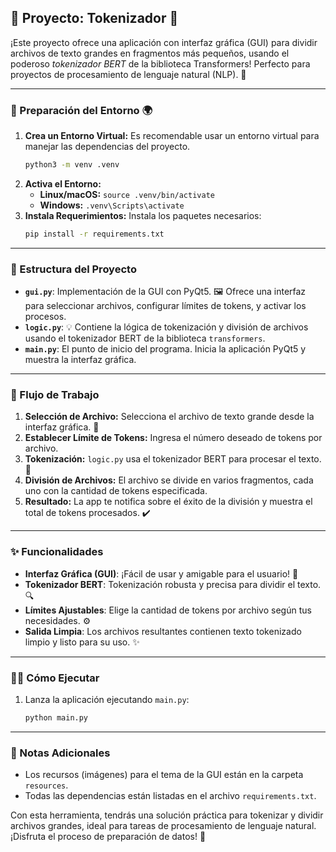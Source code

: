 ## 🌟 Proyecto: Tokenizador 📂

¡Este proyecto ofrece una aplicación con interfaz gráfica (GUI) para dividir archivos de texto grandes en fragmentos más pequeños, usando el poderoso *tokenizador BERT* de la biblioteca Transformers! Perfecto para proyectos de procesamiento de lenguaje natural (NLP). 🧠

---

### 🚀 Preparación del Entorno 🌍

1. **Crea un Entorno Virtual:** Es recomendable usar un entorno virtual para manejar las dependencias del proyecto.
   ```bash
   python3 -m venv .venv
   ```
2. **Activa el Entorno:**
   - **Linux/macOS:** `source .venv/bin/activate`
   - **Windows:** `.venv\Scripts\activate`
3. **Instala Requerimientos:** Instala los paquetes necesarios:
   ```bash
   pip install -r requirements.txt
   ```

---

### 📂 Estructura del Proyecto

- **`gui.py`**: Implementación de la GUI con PyQt5. 🖼️ Ofrece una interfaz para seleccionar archivos, configurar límites de tokens, y activar los procesos.
- **`logic.py`**: 💡 Contiene la lógica de tokenización y división de archivos usando el tokenizador BERT de la biblioteca `transformers`.
- **`main.py`**: El punto de inicio del programa. Inicia la aplicación PyQt5 y muestra la interfaz gráfica.

---

### 🔄 Flujo de Trabajo

1. **Selección de Archivo:** Selecciona el archivo de texto grande desde la interfaz gráfica. 📜
2. **Establecer Límite de Tokens:** Ingresa el número deseado de tokens por archivo.
3. **Tokenización:** `logic.py` usa el tokenizador BERT para procesar el texto. 🧩
4. **División de Archivos:** El archivo se divide en varios fragmentos, cada uno con la cantidad de tokens especificada.
5. **Resultado:** La app te notifica sobre el éxito de la división y muestra el total de tokens procesados. ✔️

---

### ✨ Funcionalidades

- **Interfaz Gráfica (GUI)**: ¡Fácil de usar y amigable para el usuario! 🎉
- **Tokenizador BERT**: Tokenización robusta y precisa para dividir el texto. 🔍
- **Límites Ajustables**: Elige la cantidad de tokens por archivo según tus necesidades. ⚙️
- **Salida Limpia**: Los archivos resultantes contienen texto tokenizado limpio y listo para su uso. ✨

---

### 🏃‍♂️ Cómo Ejecutar

1. Lanza la aplicación ejecutando `main.py`:
   ```bash
   python main.py
   ```

---

### 📌 Notas Adicionales

- Los recursos (imágenes) para el tema de la GUI están en la carpeta `resources`.
- Todas las dependencias están listadas en el archivo `requirements.txt`.

Con esta herramienta, tendrás una solución práctica para tokenizar y dividir archivos grandes, ideal para tareas de procesamiento de lenguaje natural. ¡Disfruta el proceso de preparación de datos! 🌈